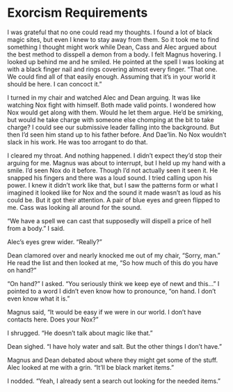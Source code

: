 # Exorcism Requirements

I was grateful that no one could read my thoughts. I found a lot of black magic sites, but even I knew to stay away from them. So it took me to find something I thought might work while Dean, Cass and Alec argued about the best method to disspell a demon from a body. I felt Magnus hovering. I looked up behind me and he smiled. He pointed at the spell I was looking at with a black finger nail and rings covering almost every finger. “That one. We could find all of that easily enough. Assuming that it’s in your world it should be here. I can concoct it.”

I turned in my chair and watched Alec and Dean arguing. It was like watching Nox fight with himself. Both made valid points. I wondered how Nox would get along with them. Would he let them argue. He’d be smirking, but would he take charge with someone else chomping at the bit to take charge? I could see our submissive leader falling into the background. But then I’d seen him stand up to his father before. And Dae’lin. No Nox wouldn’t slack in his work. He was too arrogant to do that.

I cleared my throat. And nothing happened. I didn’t expect they’d stop their arguing for me. Magnus was about to interrupt, but I held up my hand with a smile. I’d seen Nox do it before. Though I’d not actually seen it seen it. He snapped his fingers and there was a loud sound. I tried calling upon his power. I knew it didn’t work like that, but I saw the patterns form or what I imagined it looked like for Nox and the sound it made wasn’t as loud as his could be. But it got their attention. A pair of blue eyes and green flipped to me. Cass was looking all around for the sound.

“We have a spell we can cast that supposedly will dispell a price of hell from a body.” I said.

Alec’s eyes grew wider. “Really?”

Dean clamored over and nearly knocked me out of my chair, “Sorry, man.” He read the list and then looked at me, “So how much of this do you have on hand?”

“On hand?” I asked. “You seriously think we keep eye of newt and this…” I pointed to a word I didn’t even know how to pronounce, “on hand. I don’t even know what it is.”

Magnus said, “It would be easy if we were in our world. I don’t have contacts here. Does your Nox?”

I shrugged. “He doesn’t talk about magic like that.”

Dean sighed. “I have holy water and salt. But the other things I don’t have.”

Magnus and Dean debated about where they might get some of the stuff. Alec looked at me with a grin. “It’ll be black market items.”

I nodded. “Yeah, I already sent a search out looking for the needed items.”

